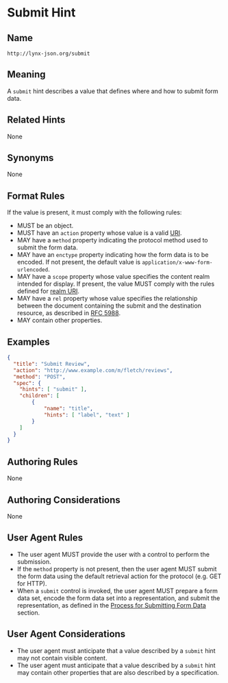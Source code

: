 # Submit Hint

## Name

`http://lynx-json.org/submit`

## Meaning

A `submit` hint describes a value that defines where and how to submit form data.

## Related Hints

None

## Synonyms

None

## Format Rules

If the value is present, it must comply with the following rules:

- MUST be an object.
- MUST have an `action` property whose value is a valid [URI](/#uri).
- MAY have a `method` property indicating the protocol method used to submit the form data.
- MAY have an `enctype` property indicating how the form data is to be encoded. If not present, the default value is `application/x-www-form-urlencoded`.
- MAY have a `scope` property whose value specifies the content realm intended for display. If present, the value MUST comply with the rules defined for [realm URI](/realm/).
- MAY have a `rel` property whose value specifies the relationship between the document containing the submit and the destination resource, as described in [RFC 5988](/references/#rfc-5988).
- MAY contain other properties.

## Examples

```json
{
  "title": "Submit Review",
  "action": "http://www.example.com/m/fletch/reviews",
  "method": "POST",
  "spec": {
    "hints": [ "submit" ],
    "children": [
        {
            "name": "title",
            "hints": [ "label", "text" ]
        }
    ]
  }
}
```

## Authoring Rules

None

## Authoring Considerations

None

## User Agent Rules

- The user agent MUST provide the user with a control to perform the submission.
- If the `method` property is not present, then the user agent MUST submit the form data using the default retrieval action for the protocol (e.g. GET for HTTP).
- When a `submit` control is invoked, the user agent MUST prepare a form data set, encode the form data set into a representation, and submit the representation, as defined in the [Process for Submitting Form Data](/processes/submitting_form_data.md) section.

## User Agent Considerations

- The user agent must anticipate that a value described by a `submit` hint may not contain visible content.
- The user agent must anticipate that a value described by a `submit` hint may contain other properties that are also described by a specification.
